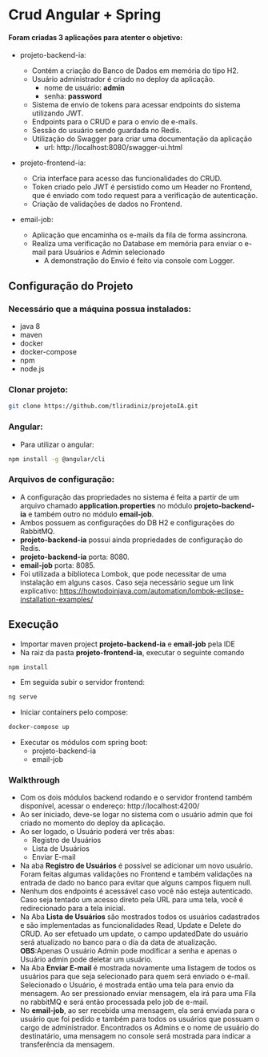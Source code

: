 # Crud Angular + Spring 

#### Foram criadas 3 aplicações para atenter o objetivo:

* projeto-backend-ia:
  * Contém a criação do Banco de Dados em memória do tipo H2.
  * Usuário administrador é criado no deploy da aplicação.
    * nome de usuário: **admin**
    * senha: **password**
  * Sistema de envio de tokens para acessar endpoints do sistema utilizando JWT.
  * Endpoints para o CRUD e para o envio de e-mails.
  * Sessão do usuário sendo guardada no Redis.
  * Utilização do Swagger para criar uma documentação da aplicação
    * url: http://localhost:8080/swagger-ui.html

* projeto-frontend-ia:
  * Cria interface para acesso das funcionalidades do CRUD.
  * Token criado pelo JWT é persistido como um Header no Frontend, que é enviado com todo request para a verificação de autenticação.
  * Criação de validações de dados no Frontend.

* email-job:
  * Aplicação que encaminha os e-mails da fila de forma assíncrona.
  * Realiza uma verificação no Database em memória para enviar o e-mail para Usuários e Admin selecionado
    * A demonstração do Envio é feito via console com Logger.


## Configuração do Projeto
### Necessário que a máquina possua instalados:
- java 8
- maven
- docker
- docker-compose
- npm
- node.js

### Clonar projeto:
```sh
git clone https://github.com/tliradiniz/projetoIA.git
```

### Angular:
- Para utilizar o angular:
```sh
npm install -g @angular/cli
```

### Arquivos de configuração:
- A configuração das propriedades no sistema é feita a partir de um arquivo chamado **application.properties** no módulo **projeto-backend-ia** e também outro no módulo **email-job**.
- Ambos possuem as configurações do DB H2 e configurações do RabbitMQ.
- **projeto-backend-ia** possui ainda propriedades de configuração do Redis.
- **projeto-backend-ia** porta: 8080.
- **email-job** porta: 8085.
- Foi utilizada a biblioteca Lombok, que pode necessitar de uma instalação em alguns casos. Caso seja necessário segue um link explicativo: https://howtodoinjava.com/automation/lombok-eclipse-installation-examples/

## Execução

- Importar maven project **projeto-backend-ia** e **email-job** pela IDE
- Na raiz da pasta **projeto-frontend-ia**, executar o seguinte comando
```sh
npm install
```
- Em seguida subir o servidor frontend:
```sh
ng serve
```

- Iniciar containers pelo compose:
```sh
docker-compose up
```
- Executar os módulos com spring boot:
  * projeto-backend-ia
  * email-job


### Walkthrough
- Com os dois módulos backend rodando e o servidor frontend também disponível, acessar o endereço: http://localhost:4200/
- Ao ser iniciado, deve-se logar no sistema com o usuário admin que foi criado no momento do deploy da aplicação.
- Ao ser logado, o Usuário poderá ver três abas:
    * Registro de Usuários
    * Lista de Usuários
    * Enviar E-mail
- Na aba **Registro de Usuários** é possível se adicionar um novo usuário. Foram feitas algumas validações no Frontend e também validações na entrada de dado no banco para evitar que alguns campos fiquem null.
- Nenhum dos endpoints é acessável caso você não esteja autenticado. Caso seja tentado um acesso direto pela URL para uma tela, você é redirecionado para a tela inicial.
- Na Aba **Lista de Usuários** são mostrados todos os usuários cadastrados e são implementadas as funcionalidades Read, Update e Delete do CRUD. Ao ser efetuado um update, o campo updatedDate do usuário será atualizado no banco para o dia da data de atualização.  **OBS**:Apenas O usuário Admin pode modificar a senha e apenas o Usuário admin pode deletar um usuário.
- Na Aba **Enviar E-mail** é mostrada novamente uma listagem de todos os usuários para que seja selecionado para quem será enviado o e-mail. Selecionado o Usuário, é mostrada então uma tela para envio da mensagem. Ao ser pressionado enviar mensagem, ela irá para uma Fila no rabbitMQ e será então processada pelo job de e-mail.
- No **email-job**, ao ser recebida uma mensagem, ela será enviada para o usuário que foi pedido e também para todos os usuários que possuam o cargo de administrador. Encontrados os Admins e o nome de usuário do destinatário, uma mensagem no console será mostrada para indicar a transferência da mensagem.
